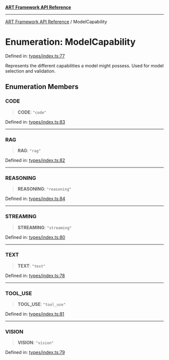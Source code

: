 [**ART Framework API Reference**](../README.md)

***

[ART Framework API Reference](../README.md) / ModelCapability

# Enumeration: ModelCapability

Defined in: [types/index.ts:77](https://github.com/hashangit/ART/blob/d99cb328093f6dec701b3289d82d5abbf64a3736/src/types/index.ts#L77)

Represents the different capabilities a model might possess.
Used for model selection and validation.

## Enumeration Members

### CODE

> **CODE**: `"code"`

Defined in: [types/index.ts:83](https://github.com/hashangit/ART/blob/d99cb328093f6dec701b3289d82d5abbf64a3736/src/types/index.ts#L83)

***

### RAG

> **RAG**: `"rag"`

Defined in: [types/index.ts:82](https://github.com/hashangit/ART/blob/d99cb328093f6dec701b3289d82d5abbf64a3736/src/types/index.ts#L82)

***

### REASONING

> **REASONING**: `"reasoning"`

Defined in: [types/index.ts:84](https://github.com/hashangit/ART/blob/d99cb328093f6dec701b3289d82d5abbf64a3736/src/types/index.ts#L84)

***

### STREAMING

> **STREAMING**: `"streaming"`

Defined in: [types/index.ts:80](https://github.com/hashangit/ART/blob/d99cb328093f6dec701b3289d82d5abbf64a3736/src/types/index.ts#L80)

***

### TEXT

> **TEXT**: `"text"`

Defined in: [types/index.ts:78](https://github.com/hashangit/ART/blob/d99cb328093f6dec701b3289d82d5abbf64a3736/src/types/index.ts#L78)

***

### TOOL\_USE

> **TOOL\_USE**: `"tool_use"`

Defined in: [types/index.ts:81](https://github.com/hashangit/ART/blob/d99cb328093f6dec701b3289d82d5abbf64a3736/src/types/index.ts#L81)

***

### VISION

> **VISION**: `"vision"`

Defined in: [types/index.ts:79](https://github.com/hashangit/ART/blob/d99cb328093f6dec701b3289d82d5abbf64a3736/src/types/index.ts#L79)

